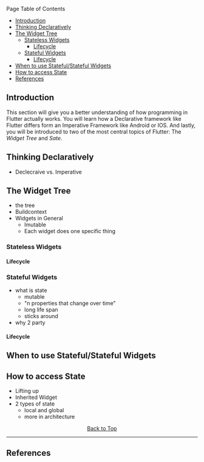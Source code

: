 Page Table of Contents
- [Introduction](#introduction)
- [Thinking Declaratively](#thinking-declaratively)
- [The Widget Tree](#the-widget-tree)
  - [Stateless Widgets](#stateless-widgets)
    - [Lifecycle](#lifecycle)
  - [Stateful Widgets](#stateful-widgets)
    - [Lifecycle](#lifecycle-1)
- [When to use Stateful/Stateful Widgets](#when-to-use-statefulstateful-widgets)
- [How to access State](#how-to-access-state)
- [References](#references)

## Introduction
This section will give you a better understanding of how programming in Flutter actually works. You will learn how a Declarative framework like Flutter differs form an Imperative Framework like Android or IOS. And lastly, you will be introduced to two of the most central topics of Flutter: The _Widget Tree_ and _Sate_.

## Thinking Declaratively
- Declecraive vs. Imperative
  
## The Widget Tree
- the tree
- Buildcontext
- Widgets in General
  - Imutable
  - Each widget does one specific thing

### Stateless Widgets
#### Lifecycle
### Stateful Widgets
- what is state 
  - mutable
  - "n properties that change over time"
  - long life span
  - sticks around
- why 2 party
#### Lifecycle

## When to use Stateful/Stateful Widgets

## How to access State
- Lifting up
- Inherited Widget
- 2 types of state
  - local and global
  - more in architecture

<p align="center"><a href="#">Back to Top</a></center></p>

---
## References 